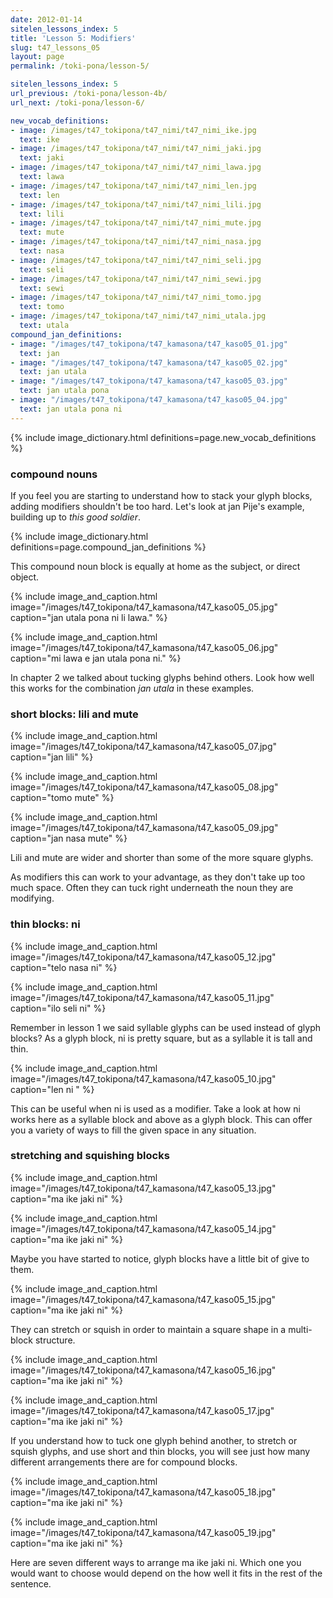 ```yaml
---
date: 2012-01-14
sitelen_lessons_index: 5
title: 'Lesson 5: Modifiers'
slug: t47_lessons_05
layout: page
permalink: /toki-pona/lesson-5/

sitelen_lessons_index: 5
url_previous: /toki-pona/lesson-4b/
url_next: /toki-pona/lesson-6/

new_vocab_definitions:
- image: /images/t47_tokipona/t47_nimi/t47_nimi_ike.jpg
  text: ike
- image: /images/t47_tokipona/t47_nimi/t47_nimi_jaki.jpg
  text: jaki
- image: /images/t47_tokipona/t47_nimi/t47_nimi_lawa.jpg
  text: lawa
- image: /images/t47_tokipona/t47_nimi/t47_nimi_len.jpg
  text: len
- image: /images/t47_tokipona/t47_nimi/t47_nimi_lili.jpg
  text: lili
- image: /images/t47_tokipona/t47_nimi/t47_nimi_mute.jpg
  text: mute
- image: /images/t47_tokipona/t47_nimi/t47_nimi_nasa.jpg
  text: nasa
- image: /images/t47_tokipona/t47_nimi/t47_nimi_seli.jpg
  text: seli
- image: /images/t47_tokipona/t47_nimi/t47_nimi_sewi.jpg
  text: sewi
- image: /images/t47_tokipona/t47_nimi/t47_nimi_tomo.jpg
  text: tomo
- image: /images/t47_tokipona/t47_nimi/t47_nimi_utala.jpg
  text: utala
compound_jan_definitions:
- image: "/images/t47_tokipona/t47_kamasona/t47_kaso05_01.jpg"
  text: jan
- image: "/images/t47_tokipona/t47_kamasona/t47_kaso05_02.jpg"
  text: jan utala
- image: "/images/t47_tokipona/t47_kamasona/t47_kaso05_03.jpg"
  text: jan utala pona
- image: "/images/t47_tokipona/t47_kamasona/t47_kaso05_04.jpg"
  text: jan utala pona ni
---
```


{% include image_dictionary.html definitions=page.new_vocab_definitions %}

### compound nouns

If you feel you are starting to understand how to stack your glyph blocks, adding modifiers shouldn't be too hard. Let's look at jan Pije's example, building up to _this good soldier_.

{% include image_dictionary.html definitions=page.compound_jan_definitions %}

This compound noun block is equally at home as the subject, or direct object.

{% include image_and_caption.html image="/images/t47_tokipona/t47_kamasona/t47_kaso05_05.jpg" caption="jan utala pona ni li lawa." %}

{% include image_and_caption.html image="/images/t47_tokipona/t47_kamasona/t47_kaso05_06.jpg" caption="mi lawa e jan utala pona ni." %}

In chapter 2 we talked about tucking glyphs behind others. Look how well this works for the combination _jan utala_ in these examples.

### short blocks: lili and mute

{% include image_and_caption.html image="/images/t47_tokipona/t47_kamasona/t47_kaso05_07.jpg" caption="jan lili" %}

{% include image_and_caption.html image="/images/t47_tokipona/t47_kamasona/t47_kaso05_08.jpg" caption="tomo mute" %}

{% include image_and_caption.html image="/images/t47_tokipona/t47_kamasona/t47_kaso05_09.jpg" caption="jan nasa mute" %}

Lili and mute are wider and shorter than some of the more square glyphs.

As modifiers this can work to your advantage, as they don't take up too much space. Often they can tuck right underneath the noun they are modifying.

### thin blocks: ni

{% include image_and_caption.html image="/images/t47_tokipona/t47_kamasona/t47_kaso05_12.jpg" caption="telo nasa ni" %}

{% include image_and_caption.html image="/images/t47_tokipona/t47_kamasona/t47_kaso05_11.jpg" caption="ilo seli ni" %}

Remember in lesson 1 we said syllable glyphs can be used instead of glyph blocks? As a glyph block, ni is pretty square, but as a syllable it is tall and thin.

{% include image_and_caption.html image="/images/t47_tokipona/t47_kamasona/t47_kaso05_10.jpg" caption="len ni " %}

This can be useful when ni is used as a modifier. Take a look at how ni works here as a syllable block and above as a glyph block.  This can offer you a variety of ways to fill the given space in any situation.

### stretching and squishing blocks

{% include image_and_caption.html image="/images/t47_tokipona/t47_kamasona/t47_kaso05_13.jpg" caption="ma ike jaki ni" %}

{% include image_and_caption.html image="/images/t47_tokipona/t47_kamasona/t47_kaso05_14.jpg" caption="ma ike jaki ni" %}

Maybe you have started to notice, glyph blocks have a little bit of give to them.

{% include image_and_caption.html image="/images/t47_tokipona/t47_kamasona/t47_kaso05_15.jpg" caption="ma ike jaki ni" %}

They can stretch or squish in order to maintain a square shape in a multi-block structure.

{% include image_and_caption.html image="/images/t47_tokipona/t47_kamasona/t47_kaso05_16.jpg" caption="ma ike jaki ni" %}

{% include image_and_caption.html image="/images/t47_tokipona/t47_kamasona/t47_kaso05_17.jpg" caption="ma ike jaki ni" %}

If you understand how to tuck one glyph behind another, to stretch or squish glyphs, and use short and thin blocks, you will see just how many different arrangements there are for compound blocks.

{% include image_and_caption.html image="/images/t47_tokipona/t47_kamasona/t47_kaso05_18.jpg" caption="ma ike jaki ni" %}

{% include image_and_caption.html image="/images/t47_tokipona/t47_kamasona/t47_kaso05_19.jpg" caption="ma ike jaki ni" %}

Here are seven different ways to arrange ma ike jaki ni. Which one you would want to choose would depend on the how well it fits in the rest of the sentence.
